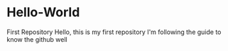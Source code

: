 # Hello-World
First Repository
Hello, this is my first repository
I'm following the guide to know the github well

